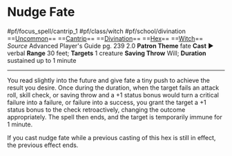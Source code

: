 # Nudge Fate
#pf/focus_spell/cantrip_1 #pf/class/witch #pf/school/divination 
==[Uncommon](../../../Traits/Uncommon.md)== ==[Cantrip](../../../Traits/Cantrip.md)== ==[Divination](../../../Traits/Divination.md)== ==[Hex](../../../Traits/Hex.md)== ==[Witch](../../../Traits/Witch.md)==
*Source* Advanced Player's Guide pg. 239 2.0
**Patron Theme** fate
**Cast** ► verbal
**Range** 30 feet; **Targets** 1 creature
**Saving Throw** Will; **Duration** sustained up to 1 minute

---
You read slightly into the future and give fate a tiny push to achieve the result you desire. Once during the duration, when the target fails an attack roll, skill check, or saving throw and a +1 status bonus would turn a critical failure into a failure, or failure into a success, you grant the target a +1 status bonus to the check retroactively, changing the outcome appropriately. The spell then ends, and the target is temporarily immune for 1 minute.

If you cast nudge fate while a previous casting of this hex is still in effect, the previous effect ends.